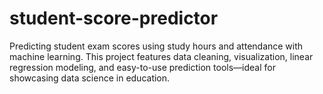 # student-score-predictor
Predicting student exam scores using study hours and attendance with machine learning. This project features data cleaning, visualization, linear regression modeling, and easy-to-use prediction tools—ideal for showcasing data science in education.





